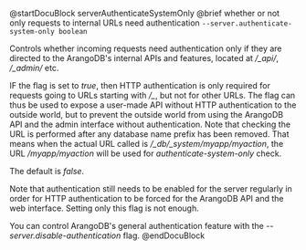 
@startDocuBlock serverAuthenticateSystemOnly
@brief whether or not only requests to internal URLs need authentication
`--server.authenticate-system-only boolean`

Controls whether incoming requests need authentication only if they are
directed to the ArangoDB's internal APIs and features, located at
*/_api/*,
*/_admin/* etc.

IF the flag is set to *true*, then HTTP authentication is only
required for requests going to URLs starting with */_*, but not for other
URLs. The flag can thus be used to expose a user-made API without HTTP
authentication to the outside world, but to prevent the outside world from
using the ArangoDB API and the admin interface without authentication.
Note that checking the URL is performed after any database name prefix
has been removed. That means when the actual URL called is
*/_db/_system/myapp/myaction*, the URL */myapp/myaction* will be used for
*authenticate-system-only* check.

The default is *false*.

Note that authentication still needs to be enabled for the server
regularly
in order for HTTP authentication to be forced for the ArangoDB API and the
web interface.  Setting only this flag is not enough.

You can control ArangoDB's general authentication feature with the
*--server.disable-authentication* flag.
@endDocuBlock

